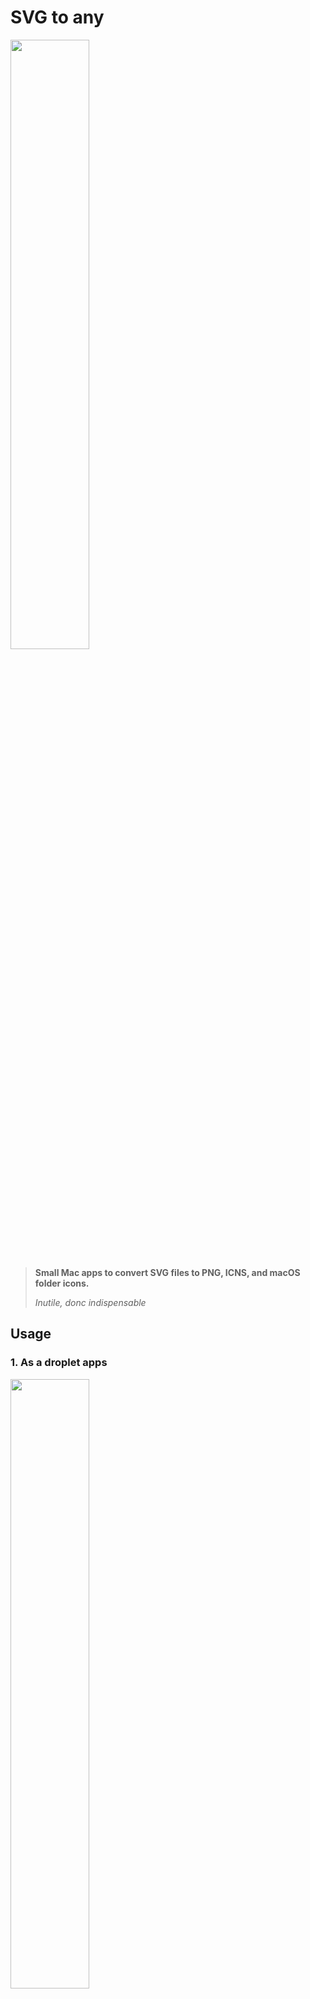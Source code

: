 # SVG to any

<img src="images/svg2any.svg" width="50%">

> **Small Mac apps to convert SVG files to PNG, ICNS, and macOS folder icons.**
>
> _Inutile, donc indispensable_

## Usage

### 1. As a droplet apps

<img src="images/svg2any-droplet_812x840.png" width="50%">

Launch one of the apps, then drop an **SVG file** to convert it.

### 2. Using the Finder `Open with ...` menu

Right-click on an **SVG file**, select **Open with**,
then choose one of the svg2any apps.

## Apps

| App | Description |
| --- | ----------- |
| <img src="images/svg2png.svg" width="48" valign="bottom"> [svg2png](#svg-to-png) | Convert an SVG file to a PNG image with transparency |
| <img src="images/svg2icns.svg" width="48" valign="bottom"> [svg2icns](#svg-to-icns) | Convert an SVG file to a macOS high-resolution icon |
| <img src="images/svg2folder.svg" width="48" valign="bottom">&nbsp;[svg2folder](#svg-to-folder) | Set the containing folder icon to the SVG image |
| <img src="images/svg2svg.svg" width="48" valign="bottom"> [svg2svg](#svg-to-1024-x-1024) | Resize an SVG to 1024 x 1024 |

### SVG to PNG

<img src="images/svg2png.svg" width="25%">

Convert an SVG file to a PNG image with transparency, perfect for social
networks that don't support SVGs.

The resulting PNG file is compressed using the slow but efficient Zopfli algorithm
for images up to 1024 pixels, and the faster but less efficient zlib algorithm
for larger images.

> **Important**
> Images up to 1024 pixel are compressed using **Zopfli**, which is **very slow**.
> It takes **2~3 minutes** on a recent MacBook Pro M1 for a simple image.
> More complex images with lots of details, or less capable CPUs, will take way
> more time.

---

### SVG to ICNS

<img src="images/svg2icns.svg" width="25%">

Convert an SVG file to a macOS high-resolution icon.

---

### SVG to folder

<img src="images/svg2folder.svg" width="25%">

Set the containing folder icon to the SVG image.

---

### SVG to 1024 x 1024

<img src="images/svg2svg.svg" width="25%">

Resize an SVG to 1024 x 1024.

The resulting SVG will not be optimized, it's just a simple resize.

It is recommended to optimize the resulting SVG with [svgo](https://github.com/svg/svgo),
an online version is available at [SVGOMG](https://jakearchibald.github.io/svgomg/).

---

## SVG files

- Some SVGs work best when only the `viewBox` attribute is set.
- On macOS, the finder will show a better icon preview when the width and height
attributes are not present.

 > Original SVG file:
>
 > ```xml
 > <svg width="1024" height="1024" [...]>
 > ```
 >
 >Better:
>
 > ```xml
 > <svg viewBox="0 0 1024 1024" [...]>
 > ```
>
- ICNS file are not compressed with `oxipng` since `iconutil` recompress them anyway.
- Compressing each PNG files before packing them with `iconutil` will result in
larger ICNS files.

---

## Logs

Each app create a unique log file in `~/Library/Logs/cyann`.

---

## About

Why this?

### An itch to scratch

- I like SVG files: they are tiny, can be optimized a lot,
and look good at any resolution.
- I also like my folder icons to be more visually descriptive
as it makes me more productive.
- However macOS can't use SVGs for icons, it works only with ICNS.
- Switching to the console to run a script breaks my flow
when I'm managing files and folders with Finder.
- Compiling the binaries is a PITA when dealing with C code
on legacy hardware (try to `brew install librsvg`), Rust works better.

This little project should help me with Ally, [Ystorian](<https://ystorian.com]'s>
inventory command line tool written in Rust:

- Provide some kind of limited GUI.
- Bundled in macOS apps that are more user-friendly than command line tools.
- With universal binaries to support the modern arm64 architecture (Apple
- Silicon) as well as the legacy x64 (Intel).
- Signed and notarized.
- Available in the App Store for easier distribution.
- Experiment to find the best app sandboxing and hardening options.
- And understand which open source license works best with app distribution
in the App Store.

---

## Licenses

The binaries that used to be included were built from these repositories:

- [rsvg-convert](https://gitlab.gnome.org/GNOME/librsvg) (LGPL)
- [oxipng](https://github.com/shssoichiro/oxipng) (MIT)
- [Platypus](https://github.com/sveinbjornt/Platypus) (BSD)

The rest is AGPL3, feel free to ask for another license if needed.

---

## Building

### Dependencies

svg2any depends on these binaries to build the apps:

- Build the macOS .app: [Platypus](https://github.com/sveinbjornt/Platypus)
- Convert SVG to PNG files: [rsvg-convert](https://gitlab.gnome.org/GNOME/librsvg)
- Compress PNG files: [oxipng](https://github.com/shssoichiro/oxipng)

### How to build the macOS apps

### 1. Install platypus

The command line tool for [Platypus](https://sveinbjorn.org/platypus)
can be installed with [Homebrew](brew.sh):

```shell
brew install platypus
```

### 2. Build the apps

Notes:

- To help build universal apps, the `librsvg` and `oxipng` compiled binaries
for x86_64 (Intel) and arm64 (Apple Silicon since M1) used to present in this
repository.
- The build script optimizes the NIB in the bundles with the `optimize-nib`
parameter.
- This requires Xcode to be installed and configured.

Build the apps with Platypus:

```sh
./build.sh
```

### How to (re-)build the required universal binaries

#### 1. Install Rust

See [rustup.rs](https://rustup.rs/)

Add and update the 2 supported targets:

```sh
rustup target add aarch64-apple-darwin
rustup target add x86_64-apple-darwin
```

#### 2. Download and install the dependencies

```sh
brew install cairo pkg-config pango gdk-pixbuf
```

#### 3. Download the sources and compile

Use these commands to compile the binaries and combine them to get
the universal binaries.

### librsvg

```sh
mkdir vendor
mkdir bin

git -C "vendor" clone https://gitlab.gnome.org/GNOME/librsvg.git
git -C "vendor/librsvg" pull
export PKG_CONFIG_ALL_STATIC=1
export PKG_CONFIG_ALLOW_CROSS=1
cargo build --manifest-path=vendor/librsvg/Cargo.toml --release --target aarch64-apple-darwin --target x86_64-apple-darwin
lipo vendor/librsvg/target/aarch64-apple-darwin/release/rsvg-convert vendor/librsvg/target/x86_64-apple-darwin/release/rsvg-convert -create -output bin/rsvg-convert
```

The generated `rsvg-convert` universal binary can then be copied to `svg2any/`

### oxipng

```sh
git clone https://github.com/shssoichiro/oxipng.git
cd oxipng
cargo build --release --target aarch64-apple-darwin --target x86_64-apple-darwin
lipo target/aarch64-apple-darwin/release/oxipng target/x86_64-apple-darwin/release/oxipng -create -output oxipng
```

The generated `oxipng` universal binary can then be copied to `svg2any/`

### Build validation

The binaries must not have dependencies on locally installed libraries.
The **otool** command should only list path in `/usr/lib` and `/System/Library`.

```sh
otool -l rsvg-convert | grep "name /"
```

```sh
otool -l oxipng | grep "name /"

         name /usr/lib/dyld (offset 12)
         name /usr/lib/libiconv.2.dylib (offset 24)
         name /usr/lib/libSystem.B.dylib (offset 24)
         name /usr/lib/libresolv.9.dylib (offset 24)
         name /usr/lib/dyld (offset 12)
         name /usr/lib/libiconv.2.dylib (offset 24)
         name /usr/lib/libSystem.B.dylib (offset 24)
         name /usr/lib/libresolv.9.dylib (offset 24)
```

## Errors

### ibtool requires Xcode

When compiling a Platypus apps, this error message is shown at the
_Optimizing nib file_ step:

```text
xcode-select: error: tool 'ibtool' requires Xcode, but active developer
directory '/Library/Developer/CommandLineTools' is a command line tools instance
```

**Solution:**
Launch **Xcode**, open the **Settings** pane, select the **Locations** tab
and ensure **Command Line Tools** is not empty.
> Command Line Tools: Xcode 14.0.1 (14A400)

### pkg-config has not been configured to support cross-compilation

```shell
export PKG_CONFIG_ALL_STATIC=1
export PKG_CONFIG_ALLOW_CROSS=1
```
